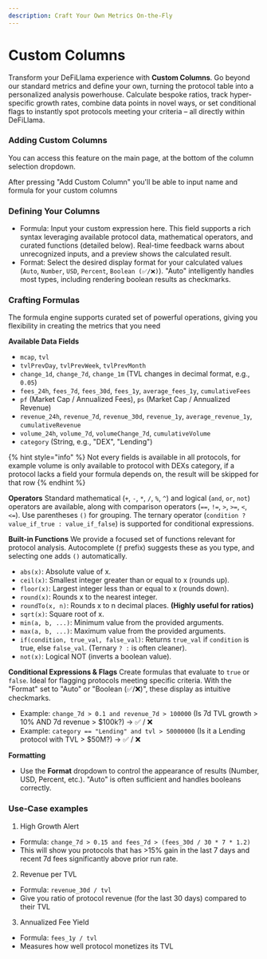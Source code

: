 ```yaml
---
description: Craft Your Own Metrics On-the-Fly
---
```


# Custom Columns

Transform your DeFiLlama experience with **Custom Columns**. Go beyond our standard metrics and define your own, turning the protocol table into a personalized analysis powerhouse. Calculate bespoke ratios, track hyper-specific growth rates, combine data points in novel ways, or set conditional flags to instantly spot protocols meeting your criteria – all directly within DeFiLlama.

### Adding Custom Columns
You can access this feature on the main page, at the bottom of the column selection dropdown.

After pressing "Add Custom Column" you'll be able to input name and formula for your custom columns

### Defining Your Columns
* Formula: Input your custom expression here. This field supports a rich syntax leveraging available protocol data, mathematical operators, and curated functions (detailed below). Real-time feedback warns about unrecognized inputs, and a preview shows the calculated result.
* Format: Select the desired display format for your calculated values (`Auto`, `Number`, `USD`, `Percent`, `Boolean (✅/❌)`). "Auto" intelligently handles most types, including rendering boolean results as checkmarks.

### Crafting Formulas
The formula engine supports curated set of powerful operations, giving you flexibility in creating the metrics that you need

**Available Data Fields**
*   `mcap`, `tvl`
*   `tvlPrevDay`, `tvlPrevWeek`, `tvlPrevMonth`
*   `change_1d`, `change_7d`, `change_1m` (TVL changes in decimal format, e.g., `0.05`)
*   `fees_24h`, `fees_7d`, `fees_30d`, `fees_1y`, `average_fees_1y`, `cumulativeFees`
*   `pf` (Market Cap / Annualized Fees), `ps` (Market Cap / Annualized Revenue)
*   `revenue_24h`, `revenue_7d`, `revenue_30d`, `revenue_1y`, `average_revenue_1y`, `cumulativeRevenue`
*   `volume_24h`, `volume_7d`, `volumeChange_7d`, `cumulativeVolume`
*   `category` (String, e.g., "DEX", "Lending")

{% hint style="info" %}
Not every fields is available in all protocols, for example volume is only available to protocol with DEXs category, if a protocol lacks a field your formula depends on, the result will be skipped for that row
{% endhint %}

**Operators**
Standard mathematical (`+`, `-`, `*`, `/`, `%`, `^`) and logical (`and`, `or`, `not`) operators are available, along with comparison operators (`==`, `!=`, `>`, `>=`, `<`, `<=`). Use parentheses `()` for grouping. The ternary operator (`condition ? value_if_true : value_if_false`) is supported for conditional expressions.

**Built-in Functions**
We provide a focused set of functions relevant for protocol analysis. Autocomplete (`ƒ` prefix) suggests these as you type, and selecting one adds `()` automatically.

*   `abs(x)`: Absolute value of x.
*   `ceil(x)`: Smallest integer greater than or equal to x (rounds up).
*   `floor(x)`: Largest integer less than or equal to x (rounds down).
*   `round(x)`: Rounds x to the nearest integer.
*   `roundTo(x, n)`: Rounds x to n decimal places. **(Highly useful for ratios)**
*   `sqrt(x)`: Square root of x.
*   `min(a, b, ...)`: Minimum value from the provided arguments.
*   `max(a, b, ...)`: Maximum value from the provided arguments.
*   `if(condition, true_val, false_val)`: Returns `true_val` if `condition` is true, else `false_val`. (Ternary `? :` is often cleaner).
*   `not(x)`: Logical NOT (inverts a boolean value).

**Conditional Expressions & Flags**
Create formulas that evaluate to `true` or `false`. Ideal for flagging protocols meeting specific criteria. With the "Format" set to "Auto" or "Boolean (✅/❌)", these display as intuitive checkmarks.

*   Example: `change_7d > 0.1 and revenue_7d > 100000` (Is 7d TVL growth > 10% AND 7d revenue > $100k?) -> ✅ / ❌
*   Example: `category == "Lending" and tvl > 50000000` (Is it a Lending protocol with TVL > $50M?) -> ✅ / ❌

**Formatting**

*   Use the **Format** dropdown to control the appearance of results (Number, USD, Percent, etc.). "Auto" is often sufficient and handles booleans correctly.

### Use-Case examples
1. High Growth Alert
* Formula: `change_7d > 0.15 and fees_7d > (fees_30d / 30 * 7 * 1.2)`
* This will show you protocols that has >15% gain in the last 7 days and recent 7d fees significantly above prior run rate.

2. Revenue per TVL
* Formula: `revenue_30d / tvl`
* Give you ratio of protocol revenue (for the last 30 days) compared to their TVL

3. Annualized Fee Yield
* Formula: `fees_1y / tvl`
* Measures how well protocol monetizes its TVL
